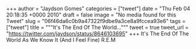 
+++
author = "Jaydson Gomes"
categories = ["tweet"]
date = "Thu Feb 04 20:18:35 +0000 2010"
draft = false
image = "No media found for this Tweet"
slug = "06f46da6c0b9a47322f9dbe9a3ce8a9fccea93e6"
tags = ["tweet"]
title = """It's The End Of The World..."""
tweet = true
tweet_url = "https://twitter.com/jaydson/status/8646103695"
+++
It's The End Of The World As We Know It (And I Feel Fine) R.E.M
